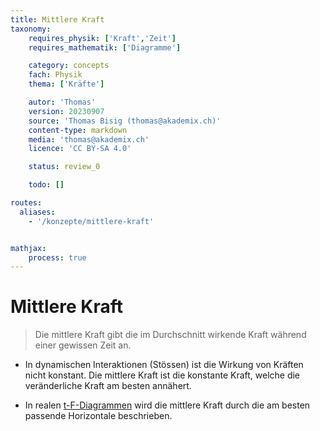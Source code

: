 ```yaml
---
title: Mittlere Kraft
taxonomy:
	requires_physik: ['Kraft','Zeit']
	requires_mathematik: ['Diagramme']

	category: concepts
	fach: Physik
	thema: ['Kräfte']

	autor: 'Thomas'
	version: 20230907
	source: 'Thomas Bisig (thomas@akademix.ch)'
	content-type: markdown
	media: 'thomas@akademix.ch'
	licence: 'CC BY-SA 4.0'

	status: review_0

	todo: []

routes:
  aliases:
    - '/konzepte/mittlere-kraft'


mathjax:
	process: true
---
```


# Mittlere Kraft

> Die mittlere Kraft gibt die im Durchschnitt wirkende Kraft während einer gewissen Zeit an.

- In dynamischen Interaktionen (Stössen) ist die Wirkung von Kräften nicht konstant. Die mittlere Kraft ist die konstante Kraft, welche die veränderliche Kraft am besten annähert.

- In realen [t-F-Diagrammen](/konzepte/t-f-diagramm) wird die mittlere Kraft durch die am besten passende Horizontale beschrieben.